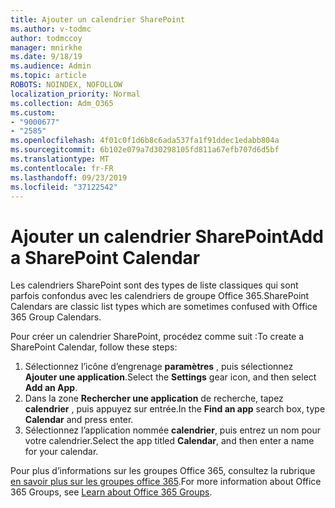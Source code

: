 ```yaml
---
title: Ajouter un calendrier SharePoint
ms.author: v-todmc
author: todmccoy
manager: mnirkhe
ms.date: 9/18/19
ms.audience: Admin
ms.topic: article
ROBOTS: NOINDEX, NOFOLLOW
localization_priority: Normal
ms.collection: Adm_O365
ms.custom:
- "9000677"
- "2585"
ms.openlocfilehash: 4f01c0f1d6b8c6ada537fa1f91ddec1edabb804a
ms.sourcegitcommit: 6b102e079a7d30298105fd811a67efb707d6d5bf
ms.translationtype: MT
ms.contentlocale: fr-FR
ms.lasthandoff: 09/23/2019
ms.locfileid: "37122542"
---
```

# <a name="add-a-sharepoint-calendar"></a><span data-ttu-id="8c862-102">Ajouter un calendrier SharePoint</span><span class="sxs-lookup"><span data-stu-id="8c862-102">Add a SharePoint Calendar</span></span>

<span data-ttu-id="8c862-103">Les calendriers SharePoint sont des types de liste classiques qui sont parfois confondus avec les calendriers de groupe Office 365.</span><span class="sxs-lookup"><span data-stu-id="8c862-103">SharePoint Calendars are classic list types which are sometimes confused with Office 365 Group Calendars.</span></span>
 
<span data-ttu-id="8c862-104">Pour créer un calendrier SharePoint, procédez comme suit :</span><span class="sxs-lookup"><span data-stu-id="8c862-104">To create a SharePoint Calendar, follow these steps:</span></span>
 
1.  <span data-ttu-id="8c862-105">Sélectionnez l’icône d’engrenage **paramètres** , puis sélectionnez **Ajouter une application**.</span><span class="sxs-lookup"><span data-stu-id="8c862-105">Select the **Settings** gear icon, and then select **Add an App**.</span></span>
2.  <span data-ttu-id="8c862-106">Dans la zone **Rechercher une application** de recherche, tapez **calendrier** , puis appuyez sur entrée.</span><span class="sxs-lookup"><span data-stu-id="8c862-106">In the **Find an app** search box, type **Calendar** and press enter.</span></span>
3.  <span data-ttu-id="8c862-107">Sélectionnez l’application nommée **calendrier**, puis entrez un nom pour votre calendrier.</span><span class="sxs-lookup"><span data-stu-id="8c862-107">Select the app titled **Calendar**, and then enter a name for your calendar.</span></span>

<span data-ttu-id="8c862-108">Pour plus d’informations sur les groupes Office 365, consultez la rubrique [en savoir plus sur les groupes office 365](https://support.office.com/article/Learn-about-Office-365-groups-b565caa1-5c40-40ef-9915-60fdb2d97fa2).</span><span class="sxs-lookup"><span data-stu-id="8c862-108">For more information about Office 365 Groups, see [Learn about Office 365 Groups](https://support.office.com/article/Learn-about-Office-365-groups-b565caa1-5c40-40ef-9915-60fdb2d97fa2).</span></span>

